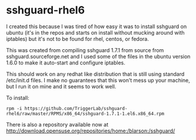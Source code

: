 # sshguard-rhel6

I created this because I was tired of how easy it was to install sshguard on ubuntu
(it's in the repos and starts on install without mucking around with iptables) but it's
not to be found for rhel, centos, or fedora.

This was created from compiling sshguard 1.7.1 from source from sshguard.sourceforge.net
and I used some of the files in the ubuntu version 1.6.0 to make it auto-start and configure
iptables.

This should work on any redhat like distribution that is still using standard /etc/init.d files.
I make no guarantees that this won't mess up your machine, but I run it on mine and it seems
to work well.

To install:
```
rpm -i https://github.com/TriggerLab/sshguard-rhel6/raw/master/RPMS/x86_64/sshguard-1.7.1-1.el6.x86_64.rpm
```

There is also a repository available now at http://download.opensuse.org/repositories/home:/blarson:/sshguard/
